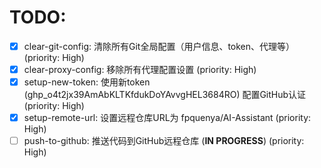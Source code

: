 # TODO:

- [x] clear-git-config: 清除所有Git全局配置（用户信息、token、代理等） (priority: High)
- [x] clear-proxy-config: 移除所有代理配置设置 (priority: High)
- [x] setup-new-token: 使用新token (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) 配置GitHub认证 (priority: High)
- [x] setup-remote-url: 设置远程仓库URL为 fpquenya/AI-Assistant (priority: High)
- [ ] push-to-github: 推送代码到GitHub远程仓库 (**IN PROGRESS**) (priority: High)
